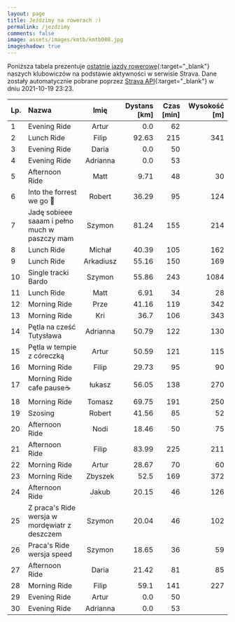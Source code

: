```yaml
---
layout: page
title: Jeździmy na rowerach :)
permalink: /jezdzimy
comments: false
image: assets/images/kmtb/kmtb008.jpg
imageshadow: true
---
```


Poniższa tabela prezentuje [ostatnie jazdy rowerowe](https://www.strava.com/clubs/336381){:target="_blank"} naszych klubowiczów na podstawie aktywności w serwisie Strava. Dane zostały automatycznie pobrane poprzez [Strava API](https://developers.strava.com/docs/reference/#api-Clubs-getClubActivitiesById){:target="_blank"} w dniu 2021-10-19 23:23.

Lp. | Nazwa | Imię | Dystans [km] | Czas [min] | Wysokość [m]
:--- | :--- | :---: | ---: | ---: | ---:
1|Evening Ride|Artur|0.0|62|
2|Lunch Ride|Filip|92.63|215|341
3|Evening Ride|Daria|0.0|50|
4|Evening Ride|Adrianna|0.0|53|
5|Afternoon Ride|Matt|9.71|48|30
6|Into the forrest we go 🚴|Robert|36.29|95|124
7|Jadę sobieee saaam i pełno much w paszczy mam|Szymon|81.24|155|214
8|Lunch Ride|Michał|40.39|105|162
9|Lunch Ride|Arkadiusz|55.16|150|169
10|Single tracki Bardo|Szymon|55.86|243|1084
11|Lunch Ride|Matt|6.91|34|28
12|Morning Ride|Prze|41.16|119|342
13|Morning Ride|Kri|36.7|106|343
14|Pętla na cześć Tutysława|Adrianna|50.79|122|130
15|Pętla w tempie z córeczką|Artur|50.59|121|115
16|Morning Ride|Filip|29.73|95|90
17|Morning Ride cafe pause☕|łukasz|56.05|138|270
18|Morning Ride|Tomasz|69.75|191|250
19|Szosing |Robert|41.56|85|52
20|Afternoon Ride|Nodi|18.46|50|75
21|Afternoon Ride|Filip|83.99|225|211
22|Morning Ride|Artur|28.67|70|60
23|Morning Ride|Zbyszek|52.5|169|372
24|Afternoon Ride|Jakub|20.15|46|126
25|Z praca's Ride wersja w mordęwiatr z deszczem |Szymon|20.04|46|102
26|Praca's Ride wersja speed|Szymon|18.65|36|59
27|Afternoon Ride|Daria|21.42|81|85
28|Morning Ride|Filip|59.1|141|227
29|Evening Ride|Artur|0.0|50|
30|Evening Ride|Adrianna|0.0|53|
